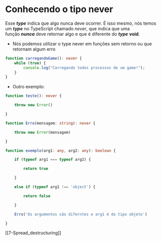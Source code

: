 # Conhecendo o tipo never
Esse **_type_** indica que algo nunca deve ocorrer. É isso mesmo, nós temos um **_type_** no TypeScript chamado _never_, que indica que uma função **_nunca_** deve retornar algo e que é diferente do **_type_** **void**.
- Nós podemos utilizar o type never em funções sem retorno ou que retornam algum erro

```ts
function carregandoGame(): never {
    while (true) {
        console.log("Carregando todos processos de um game!");
    }
}
```

- Outro exemplo:
```ts
function teste(): never {

    throw new Error()

}

function Erro(mensagem: string): never {

    throw new Error(mensagem)

}

function exemplo(arg1: any, arg2: any): boolean {

    if (typeof arg1 === typeof arg2) {

        return true

    }

    else if (typeof arg1 !== 'object') {

        return false

    }

    Erro('Os argumentos são diferntes e arg1 é do tipo objeto')

}
```
[[7-Spread_destructuring]]